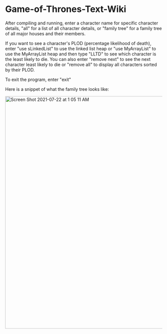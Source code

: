 # Game-of-Thrones-Text-Wiki

After compiling and running, enter a character name for specific character details, "all" for a list of all character details, or "family tree" for a family tree of all major houses and their members. 

If you want to see a character's PLOD (percentage likelihood of death), enter "use sLinkedList" to use the linked list heap or "use MyArrayList" to use the MyArrayList heap and then type "LLTD" to see which character is the least likely to die. You can also enter "remove next" to see the next character least likely to die or "remove all" to display all characters sorted by their PLOD.

To exit the program, enter "exit"

Here is a snippet of what the family tree looks like: 

<img width="745" alt="Screen Shot 2021-07-22 at 1 05 11 AM" src="https://user-images.githubusercontent.com/39612327/126592216-5d4092c7-e5d7-4292-bc29-ee1c26ec96b8.png">
